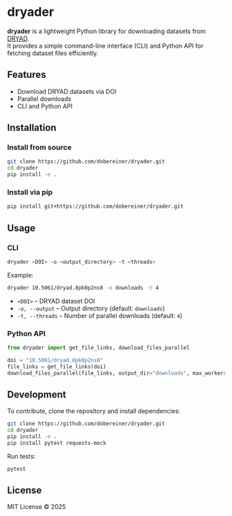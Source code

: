 
# dryader

**dryader** is a lightweight Python library for downloading datasets from [DRYAD](https://datadryad.org/).  
It provides a simple command-line interface (CLI) and Python API for fetching dataset files efficiently.

## Features
- Download DRYAD datasets via DOI
- Parallel downloads
- CLI and Python API

## Installation

### Install from source
```bash
git clone https://github.com/dobereiner/dryader.git
cd dryader
pip install -e .
```

### Install via pip
```bash
pip install git+https://github.com/dobereiner/dryader.git
```

## Usage

### CLI
```bash
dryader <DOI> -o <output_directory> -t <threads>
```
Example:
```bash
dryader 10.5061/dryad.8pk0p2ns8 -o downloads -t 4
```
- `<DOI>` – DRYAD dataset DOI
- `-o, --output` – Output directory (default: `downloads`)
- `-t, --threads` – Number of parallel downloads (default: `4`)

### Python API
```python
from dryader import get_file_links, download_files_parallel

doi = "10.5061/dryad.8pk0p2ns8"
file_links = get_file_links(doi)
download_files_parallel(file_links, output_dir="downloads", max_workers=4)
```

## Development
To contribute, clone the repository and install dependencies:
```bash
git clone https://github.com/dobereiner/dryader.git
cd dryader
pip install -e .
pip install pytest requests-mock
```

Run tests:
```bash
pytest
```

## License
MIT License © 2025

